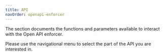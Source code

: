 ```yaml
---
title: API
navOrder: openapi-enforcer
---
```


The section documents the functions and parameters available to interact with the Open API enforcer.

Please use the navigational menu to select the part of the API you are interested in.

